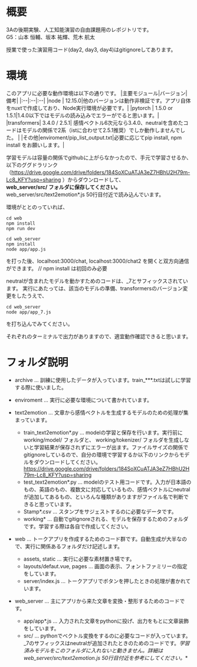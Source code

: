 # 概要
3Aの後期実験、人工知能演習の自由課題用のレポジトリです。  
G5：山本 恒輔、坂本 祐輝、荒木 航太  

授業で使った演習用コード(day2, day3, day4)はgitignoreしてあります。

# 環境
このアプリに必要な動作環境は以下の通りです。
|主要モジュール|バージョン|備考| 
|:--|:--|:--|
|node | 12.15.0|他のバージョンは動作非検証です。アプリ自体をnuxtで作成しており、Node実行環境が必要です。|
|pytorch | 1.5.0 or 1.5.1|1.4.0以下ではモデルの読み込みでエラーがでると思います。|
|transformers| 3.4.0 / 2.5.1| 感情ベクトル6次元なら3.4.0、neutralを含めたコードはモデルの関係で2系（istに合わせて2.5.1推奨）でしか動作しませんでした。 |
|その他|enviroment/pip_list_output.txt|必要に応じてpip install, npm install をお願いします。|

学習モデルは容量の関係でgithubに上がらなかったので、手元で学習させるか、以下のググドラリンク（https://drive.google.com/drive/folders/184SoXCuATJA3eZ7HBhU2H79m-Lc8_KFY?usp=sharing ）からダウンロードして、  
**web_server/src/ フォルダに保存してください。** web_server/src/text2emotion*.js 50行目付近で読み込んでいます。

環境がととのっていれば、
```terminal 1
cd web
npm install
npm run dev 
```
```terminal 2
cd web_server
npm install
node app/app.js
```
を打った後、localhost:3000/chat, localhost:3000/chat2 を開くと双方向通信ができます。
// npm install は初回のみ必要 

neutralが含まれたモデルを動かすためのコードは、_7とサフィックスされています。
実行にあたっては、該当のモデルの準備、transformersのバージョン変更をしたうえで、
```terminal 2
cd web_server
node app/app_7.js
```
を打ち込んでみてください。

それぞれのターミナルで出力がありますので、適宜動作確認できると思います。

# フォルダ説明

 - archive ... 訓練に使用したデータが入っています。train_***.txtは試しに学習する際に使いました。
 - enviroment ... 実行に必要な環境について書かれています。
 - text2emotion ... 文章から感情ベクトルを生成するモデルのための処理が集まっています。
    - train_text2emotion*.py ... modelの学習と保存を行います。実行前に working/model/ フォルダと、 working/tokenizer/ フォルダを生成しないと学習結果が保存されずにエラーが出ます。ファイルサイズの関係でgitignoreしているので、自分の環境で学習するか以下のリンクからモデルをダウンロードしてください。https://drive.google.com/drive/folders/184SoXCuATJA3eZ7HBhU2H79m-Lc8_KFY?usp=sharing
    - test_text2emotion*.py ... modelのテスト用コードです。入力が日本語のもの、英語のもの、複数文に対応しているもの、感情ベクトルにneutralが追加してあるもの、といろんな種類がありますがファイル名で判断できると思っています。
    - Stamp*.csv ... スタンプをサジェストするのに必要なデータです。
    - working* ... 自動でgitignoreされる、モデルを保存するためのフォルダです。学習する際は各自で作成してください。
 - web ... トークアプリを作成するためのコード群です。自動生成が大半なので、実行に関係あるフォルダだけ記述します。
    - assets, static ... 実行に必要な素材置き場です。
    - layouts/defaut.vue, pages ... 画面の表示、フォントファミリーの指定をしています。
    - server/index.js ... トークアプリでボタンを押したときの処理が書かれています。

 - web_server ... 主にアプリから来た文章を変換・整形するためのコードです。
    - app/app*.js ... 入力された文章をpythonに投げ、出力をもとに文章装飾をしています。
    - src/ ... pythonでベクトル変換をするのに必要なコードが入っています。_7のサフィックスはneutralが追加されたときのためのコードです。**学習済みモデルをこのフォルダに入れないと動きません。詳細はweb_server/src/text2emotion*.js 50行目付近を参考にしてください。**




